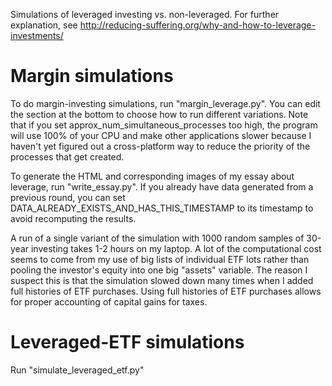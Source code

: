 Simulations of leveraged investing vs. non-leveraged. For further explanation, see http://reducing-suffering.org/why-and-how-to-leverage-investments/

# Margin simulations

To do margin-investing simulations, run "margin_leverage.py". You can edit the section at the bottom to choose how to run different variations. Note that if you set approx_num_simultaneous_processes too high, the program will use 100% of your CPU and make other applications slower because I haven't yet figured out a cross-platform way to reduce the priority of the processes that get created.

To generate the HTML and corresponding images of my essay about leverage, run "write_essay.py". If you already have data generated from a previous round, you can set DATA_ALREADY_EXISTS_AND_HAS_THIS_TIMESTAMP to its timestamp to avoid recomputing the results.

A run of a single variant of the simulation with 1000 random samples of 30-year investing takes 1-2 hours on my laptop. A lot of the computational cost seems to come from my use of big lists of individual ETF lots rather than pooling the investor's equity into one big "assets" variable. The reason I suspect this is that the simulation slowed down many times when I added full histories of ETF purchases. Using full histories of ETF purchases allows for proper accounting of capital gains for taxes.

# Leveraged-ETF simulations

Run "simulate_leveraged_etf.py"
